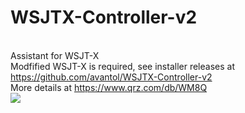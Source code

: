 # WSJTX-Controller-v2
<br>Assistant for WSJT-X
<br>Modfified WSJT-X is required, see installer releases at https://github.com/avantol/WSJTX-Controller-v2
<br>More details at https://www.qrz.com/db/WM8Q
<br><img src="https://github.com/avantol/WSJTX-Controller-v2/blob/main/ctrlv2.JPG">
